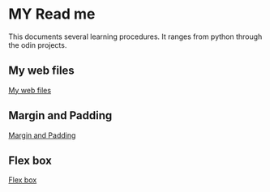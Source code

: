 # MY Read me
This documents several learning procedures. It ranges from python through the odin projects.


## My web files
<a href="https://github.com/olabiyitobidavid/planets/tree/main/my_web_files"> My web files</a>

## Margin and Padding
<a href="https://github.com/olabiyitobidavid/planets/tree/main/margin-an-padding">Margin and Padding</a>

## Flex box
<a href="https://github.com/olabiyitobidavid/planets/tree/main/flex-box">Flex box</a>